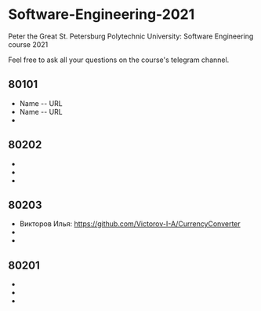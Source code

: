 # Software-Engineering-2021
Peter the Great St. Petersburg Polytechnic University: Software Engineering course 2021

Feel free to ask all your questions on the course's telegram channel.

## 80101

- Name -- URL
- Name -- URL
-

## 80202

-
-
-

## 80203

- Викторов Илья: https://github.com/Victorov-I-A/CurrencyConverter
-
-

## 80201

-
-
-
